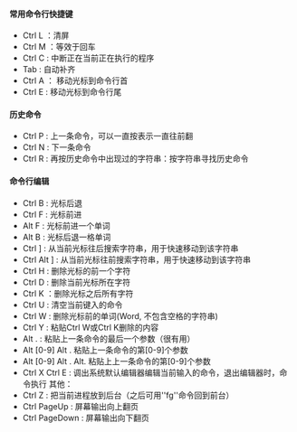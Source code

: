 #### 常用命令行快捷键
* Ctrl L ：清屏
* Ctrl M ：等效于回车
* Ctrl C : 中断正在当前正在执行的程序
* Tab : 自动补齐
* Ctrl A ： 移动光标到命令行首
* Ctrl E : 移动光标到命令行尾

#### 历史命令
* Ctrl P : 上一条命令，可以一直按表示一直往前翻
* Ctrl N : 下一条命令
* Ctrl R : 再按历史命令中出现过的字符串：按字符串寻找历史命令

#### 命令行编辑
* Ctrl B : 光标后退
* Ctrl F : 光标前进
* Alt F : 光标前进一个单词
* Alt B : 光标后退一格单词
* Ctrl ] : 从当前光标往后搜索字符串，用于快速移动到该字符串
* Ctrl Alt ] : 从当前光标往前搜索字符串，用于快速移动到该字符串
* Ctrl H : 删除光标的前一个字符
* Ctrl D : 删除当前光标所在字符
* Ctrl K ：删除光标之后所有字符
* Ctrl U : 清空当前键入的命令
* Ctrl W : 删除光标前的单词(Word, 不包含空格的字符串)
* Ctrl Y : 粘贴Ctrl W或Ctrl K删除的内容
* Alt . : 粘贴上一条命令的最后一个参数（很有用）
* Alt [0-9] Alt . 粘贴上一条命令的第[0-9]个参数
* Alt [0-9] Alt . Alt. 粘贴上上一条命令的第[0-9]个参数
* Ctrl X Ctrl E : 调出系统默认编辑器编辑当前输入的命令，退出编辑器时，命令执行
其他：
* Ctrl Z : 把当前进程放到后台（之后可用''fg''命令回到前台）
* Ctrl PageUp : 屏幕输出向上翻页
* Ctrl PageDown : 屏幕输出向下翻页